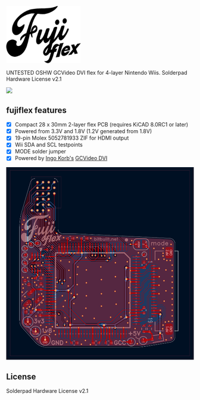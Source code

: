 <picture> <source media="(prefers-color-scheme: dark)" srcset="images/logo.png"> <img src="images/logo_black.png" width="200"> </picture> 

UNTESTED OSHW GCVideo DVI flex for 4-layer Nintendo Wiis. Solderpad Hardware License v2.1

<img src="https://github.com/mackieks/fujiflex/blob/main/images/fujiflex.png" width=1200>



## fujiflex features
- [x] Compact 28 x 30mm 2-layer flex PCB (requires KiCAD 8.0RC1 or later)
- [x] Powered from 3.3V and 1.8V (1.2V generated from 1.8V)
- [x] 19-pin Molex 5052781933 ZIF for HDMI output
- [x] Wii SDA and SCL testpoints
- [x] MODE solder jumper
- [x] Powered by [Ingo Korb's](https://github.com/ikorb) [GCVideo DVI](https://github.com/ikorb/gcvideo/)

<img src="https://github.com/mackieks/fujiflex/blob/main/images/layout.PNG" width=800>

## License
Solderpad Hardware License v2.1
